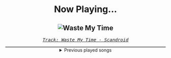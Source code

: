 <div align="center"> 
<h1>Now Playing...</h1>

![Waste My Time](https://i.scdn.co/image/ab67616d00001e02c274f262178dc28707388fa9)
--
_<samp><a href="https://open.spotify.com/track/3Yw27jlwvCUrYSsDjo47Pr">Track: Waste My Time - Scandroid</a></samp>_

<div style="border: 1px #4B5054 solid"></div>
<details>
  <summary>
    Previous played songs
  </summary>
  <table>
    <thead>
      <tr>
        <th>
          Artist
        </th>
        <th>
          Song
        </th>
        <th>
          Link
        </th>
      </tr>
    </thead>
    <tbody>
      <tr><td>Scandroid</td><td>Waste My Time</td><td><a href="https://open.spotify.com/track/3Yw27jlwvCUrYSsDjo47Pr">https://open.spotify.com/track/3Yw27jlwvCUrYSsDjo47Pr</a></td></tr><tr><td>Fury Weekend</td><td>Dangerous (feat. PRIZM)</td><td><a href="https://open.spotify.com/track/5yA7lbHGaER16zBVxyD5ET">https://open.spotify.com/track/5yA7lbHGaER16zBVxyD5ET</a></td></tr><tr><td>The Anix</td><td>Spit You Out</td><td><a href="https://open.spotify.com/track/7Jj9ygPtg5IzRzX9cfeI80">https://open.spotify.com/track/7Jj9ygPtg5IzRzX9cfeI80</a></td></tr><tr><td>Coping Method</td><td>Underground</td><td><a href="https://open.spotify.com/track/6a3JreWvapkQwB2WuQONC7">https://open.spotify.com/track/6a3JreWvapkQwB2WuQONC7</a></td></tr><tr><td>Coping Method</td><td>Underground</td><td><a href="https://open.spotify.com/track/6a3JreWvapkQwB2WuQONC7">https://open.spotify.com/track/6a3JreWvapkQwB2WuQONC7</a></td></tr><tr><td>Eternal Eclipse</td><td>Outerlife</td><td><a href="https://open.spotify.com/track/1ALgDFRBJKCNgOpWUK9JGZ">https://open.spotify.com/track/1ALgDFRBJKCNgOpWUK9JGZ</a></td></tr><tr><td>Eternal Eclipse</td><td>Shadowborn</td><td><a href="https://open.spotify.com/track/5DYvn3CkTKI0EZQBwlKJpR">https://open.spotify.com/track/5DYvn3CkTKI0EZQBwlKJpR</a></td></tr><tr><td>Eternal Eclipse</td><td>Rival</td><td><a href="https://open.spotify.com/track/0RrjIlhHWcUSUhTqGwlr9p">https://open.spotify.com/track/0RrjIlhHWcUSUhTqGwlr9p</a></td></tr><tr><td>Eternal Eclipse</td><td>Reckoning</td><td><a href="https://open.spotify.com/track/4Xf4JN7iTF6lJrEi3SJO0Y">https://open.spotify.com/track/4Xf4JN7iTF6lJrEi3SJO0Y</a></td></tr><tr><td>Eternal Eclipse</td><td>Cosmic Entropy</td><td><a href="https://open.spotify.com/track/2vyln813RR5PvAg18LGSDX">https://open.spotify.com/track/2vyln813RR5PvAg18LGSDX</a></td></tr><tr><td>Eternal Eclipse</td><td>Stormbreaker</td><td><a href="https://open.spotify.com/track/3hGpyyIHWcXiOfPF2D1lJz">https://open.spotify.com/track/3hGpyyIHWcXiOfPF2D1lJz</a></td></tr><tr><td>Eternal Eclipse</td><td>Demigods</td><td><a href="https://open.spotify.com/track/0t6QaixnIOaZOQUVtFo4tA">https://open.spotify.com/track/0t6QaixnIOaZOQUVtFo4tA</a></td></tr><tr><td>Eternal Eclipse</td><td>Chronicles of a Hero</td><td><a href="https://open.spotify.com/track/2r5ubq7hmozR6acp7mTmH8">https://open.spotify.com/track/2r5ubq7hmozR6acp7mTmH8</a></td></tr><tr><td>Eternal Eclipse</td><td>Sword of the Chosen</td><td><a href="https://open.spotify.com/track/4iNkZ6K26hfvI3QsvFxzQ7">https://open.spotify.com/track/4iNkZ6K26hfvI3QsvFxzQ7</a></td></tr><tr><td>Eternal Eclipse</td><td>Journey North</td><td><a href="https://open.spotify.com/track/1RmJtXvdMbjB5GCi5laFMH">https://open.spotify.com/track/1RmJtXvdMbjB5GCi5laFMH</a></td></tr><tr><td>ENMA</td><td>Overpowered</td><td><a href="https://open.spotify.com/track/4fAjycTqCplzxugPQQw5w7">https://open.spotify.com/track/4fAjycTqCplzxugPQQw5w7</a></td></tr><tr><td>ENMA</td><td>Overpowered</td><td><a href="https://open.spotify.com/track/4fAjycTqCplzxugPQQw5w7">https://open.spotify.com/track/4fAjycTqCplzxugPQQw5w7</a></td></tr><tr><td>No Resolve</td><td>THRILLER</td><td><a href="https://open.spotify.com/track/7LopZ3UNl7NoG7atKmrSII">https://open.spotify.com/track/7LopZ3UNl7NoG7atKmrSII</a></td></tr><tr><td>Lø Spirit</td><td>Anymore</td><td><a href="https://open.spotify.com/track/4f4BvbgsBVrMwZGJ8IdnOz">https://open.spotify.com/track/4f4BvbgsBVrMwZGJ8IdnOz</a></td></tr><tr><td>Two Steps from Hell</td><td>Am I Real</td><td><a href="https://open.spotify.com/track/3JFSkTA18J5IC5VfxwytZz">https://open.spotify.com/track/3JFSkTA18J5IC5VfxwytZz</a></td></tr>
    </tbody>
  </table>
</details>

</div>

